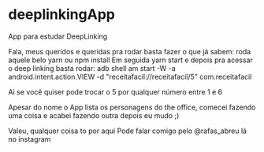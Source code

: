 # deeplinkingApp
App para estudar DeepLinking

Fala, meus queridos e queridas pra rodar basta fazer o que já sabem:
roda aquele belo yarn ou npm install
Em seguida yarn start e depois pra acessar o deep linking basta rodar:
adb shell am start -W -a android.intent.action.VIEW -d "receitafacil://receitafacil/5" com.receitafacil

Ai se você quiser pode trocar o 5 por qualquer número entre 1 e 6

Apesar do nome o App lista os personagens do the office, comecei fazendo uma coisa e acabei fazendo outra depois eu mudo ;)


Valeu, qualquer coisa to por aqui 
Pode falar comigo pelo @rafas_abreu lá no instagram 
